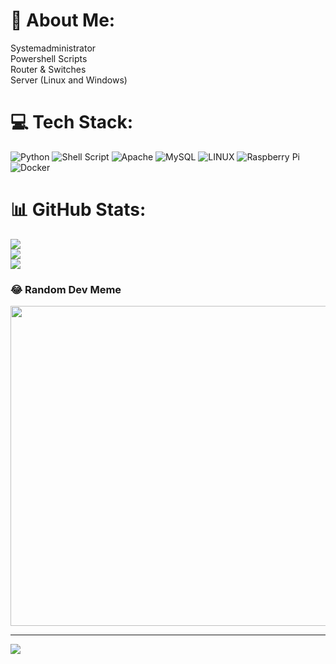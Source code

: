 # 💫 About Me:
Systemadministrator<br>Powershell Scripts<br>Router & Switches<br>Server (Linux and Windows)


# 💻 Tech Stack:
![Python](https://img.shields.io/badge/python-3670A0?style=for-the-badge&logo=python&logoColor=ffdd54) ![Shell Script](https://img.shields.io/badge/shell_script-%23121011.svg?style=for-the-badge&logo=gnu-bash&logoColor=white) ![Apache](https://img.shields.io/badge/apache-%23D42029.svg?style=for-the-badge&logo=apache&logoColor=white) ![MySQL](https://img.shields.io/badge/mysql-%2300f.svg?style=for-the-badge&logo=mysql&logoColor=white) ![LINUX](https://img.shields.io/badge/Linux-FCC624?style=for-the-badge&logo=linux&logoColor=black) ![Raspberry Pi](https://img.shields.io/badge/-RaspberryPi-C51A4A?style=for-the-badge&logo=Raspberry-Pi) ![Docker](https://img.shields.io/badge/docker-%230db7ed.svg?style=for-the-badge&logo=docker&logoColor=white)
# 📊 GitHub Stats:
![](https://github-readme-stats.vercel.app/api?username=Po3idon&theme=dark&hide_border=true&include_all_commits=false&count_private=false)<br/>
![](https://github-readme-streak-stats.herokuapp.com/?user=Po3idon&theme=dark&hide_border=true)<br/>
![](https://github-readme-stats.vercel.app/api/top-langs/?username=Po3idon&theme=dark&hide_border=true&include_all_commits=false&count_private=false&layout=compact)

### 😂 Random Dev Meme
<img src="https://rm.up.railway.app/" width="512px"/>

---
[![](https://visitcount.itsvg.in/api?id=Po3idon&icon=0&color=0)](https://visitcount.itsvg.in)

<!-- Proudly created with GPRM ( https://gprm.itsvg.in ) -->
